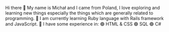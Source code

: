Hi there 👋
  My name is Michał and I came from Poland, 
  I love exploring and learning new things especially the things which are generally related to programming.
		 🌱 I am currently learning Ruby language with Rails framework and JavaScript.
		 🧩 I have some experience in:
				 🟢	HTML & CSS 
				 🟢 SQL
				 🟢 C#


